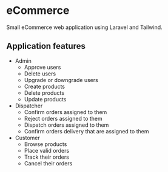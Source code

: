 # eCommerce
Small eCommerce web application using Laravel and Tailwind.

## Application features
- Admin
    - Approve users
    - Delete users
    - Upgrade or downgrade users
    - Create products
    - Delete products
    - Update products
- Dispatcher
    - Confirm orders assigned to them
    - Reject orders assigned to them
    - Dispatch orders assigned to them
    - Confirm orders delivery that are assigned to them
- Customer
    - Browse products
    - Place valid orders
    - Track their orders
    - Cancel their orders
